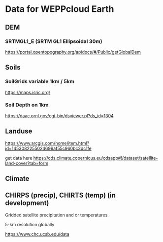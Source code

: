 # Data for WEPPcloud Earth

## DEM

### SRTMGL1_E (SRTM GL1 Ellipsoidal 30m)

https://portal.opentopography.org/apidocs/#/Public/getGlobalDem

## Soils

### SoilGrids variable 1km / 5km

https://maps.isric.org/

### Soil Depth on 1km

https://daac.ornl.gov/cgi-bin/dsviewer.pl?ds_id=1304



## Landuse

https://www.arcgis.com/home/item.html?id=1453082255024699af55c960bc3dc1fe


get data here
https://cds.climate.copernicus.eu/cdsapp#!/dataset/satellite-land-cover?tab=form

## Climate

##  CHIRPS (precip), CHIRTS (temp) (in development)

Gridded satellite precipitation and or temperatures. 

5-km resolution globally

https://www.chc.ucsb.edu/data
